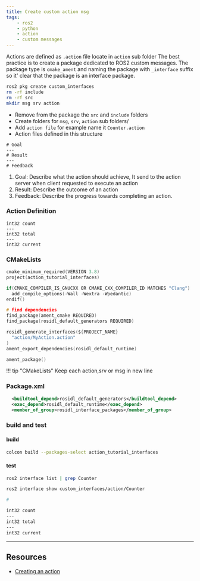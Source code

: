 ```yaml
---
title: Create custom action msg
tags:
    - ros2
    - python
    - action
    - custom messages
---
```


Actions are defined as `.action` file locate in `action` sub folder
The best practice is to create a package dedicated to ROS2 custom messages.
The package type is `cmake_ament` and 
naming the package with `_interface` suffix so it' clear that the package is an interface package.

```bash
ros2 pkg create custom_interfaces
rm -rf include
rm -rf src
mkdir msg srv action
```

- Remove from the package the `src` and `include` folders
- Create folders for `msg`, `srv`, `action` sub folders/
- Add `action file` for example name it `Counter.action`
- Action files defined in this structure

```
# Goal
---
# Result
---
# Feedback
```

1. Goal: Describe what the action should achieve, It send to the action server when client requested to execute an action
2. Result: Describe the outcome of an action
3. Feedback: Describe the progress towards completing an action.
  


### Action Definition
```title="action/Counter.action"
int32 count
---
int32 total
---
int32 current
```

### CMakeLists

```c title="CMakeList.txt" linenums="1" hl_lines="11 13"
cmake_minimum_required(VERSION 3.8)
project(action_tutorial_interfaces)

if(CMAKE_COMPILER_IS_GNUCXX OR CMAKE_CXX_COMPILER_ID MATCHES "Clang")
  add_compile_options(-Wall -Wextra -Wpedantic)
endif()

# find dependencies
find_package(ament_cmake REQUIRED)
find_package(rosidl_default_generators REQUIRED)

rosidl_generate_interfaces(${PROJECT_NAME}
  "action/MyAction.action"
)
ament_export_dependencies(rosidl_default_runtime)

ament_package()
```

!!! tip "CMakeLists"
     Keep each action,srv or msg in new line


### Package.xml
```xml title="Add to package.xml"
  <buildtool_depend>rosidl_default_generators</buildtool_depend>
  <exec_depend>rosidl_default_runtime</exec_depend>
  <member_of_group>rosidl_interface_packages</member_of_group>
```

### build and test
#### build
```bash
colcon build --packages-select action_tutorial_interfaces 
```

#### test
```bash
ros2 interface list | grep Counter
```

```bash title="check"
ros2 interface show custom_interfaces/action/Counter

#

int32 count
---
int32 total
---
int32 current

```

---

## Resources
- [Creating an action](https://docs.ros.org/en/humble/Tutorials/Intermediate/Creating-an-Action.html)